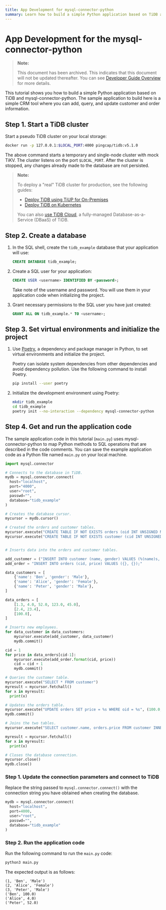 ```yaml
---
title: App Development for mysql-connector-python
summary: Learn how to build a simple Python application based on TiDB and mysql-connector-python.
---
```


# App Development for the mysql-connector-python

> **Note:**
>
> This document has been archived. This indicates that this document will not be updated thereafter. You can see [Developer Guide Overview](/develop/dev-guide-overview.md) for more details.

This tutorial shows you how to build a simple Python application based on TiDB and mysql-connector-python. The sample application to build here is a simple CRM tool where you can add, query, and update customer and order information.

## Step 1. Start a TiDB cluster

Start a pseudo TiDB cluster on your local storage:

```bash
docker run -p 127.0.0.1:$LOCAL_PORT:4000 pingcap/tidb:v5.1.0
```

The above command starts a temporary and single-node cluster with mock TiKV. The cluster listens on the port `$LOCAL_PORT`. After the cluster is stopped, any changes already made to the database are not persisted.

> **Note:**
>
> To deploy a "real" TiDB cluster for production, see the following guides:
>
> + [Deploy TiDB using TiUP for On-Premises](https://docs.pingcap.com/tidb/v5.1/production-deployment-using-tiup)
> + [Deploy TiDB on Kubernetes](https://docs.pingcap.com/tidb-in-kubernetes/stable)
>
> You can also [use TiDB Cloud](https://pingcap.com/products/tidbcloud/), a fully-managed Database-as-a-Service (DBaaS) of TiDB.

## Step 2. Create a database

1. In the SQL shell, create the `tidb_example` database that your application will use:

    
    ```sql
    CREATE DATABASE tidb_example;
    ```

2. Create a SQL user for your application:

    
    ```sql
    CREATE USER <username> IDENTIFIED BY <password>;
    ```

    Take note of the username and password. You will use them in your application code when initializing the project.

3. Grant necessary permissions to the SQL user you have just created:

    
    ```sql
    GRANT ALL ON tidb_example.* TO <username>;
    ```

## Step 3. Set virtual environments and initialize the project

1. Use [Poetry](https://python-poetry.org/docs/), a dependency and package manager in Python, to set virtual environments and initialize the project.

    Poetry can isolate system dependencies from other dependencies and avoid dependency pollution. Use the following command to install Poetry.

    
    ```bash
    pip install --user poetry
    ```

2. Initialize the development environment using Poetry:

    
    ```bash
    mkdir tidb_example
    cd tidb_example
    poetry init --no-interaction --dependency mysql-connector-python
    ```

## Step 4. Get and run the application code

The sample application code in this tutorial (`main.py`) uses mysql-connector-python to map Python methods to SQL operations that are described in the code comments. You can save the example application code as a Python file named `main.py` on your local machine.

```python
import mysql.connector

# Connects to the database in TiDB.
mydb = mysql.connector.connect(
  host="localhost",
  port="4000",
  user="root",
  passwd="",
  database="tidb_example"
)

# Creates the database cursor.
mycursor = mydb.cursor()

# Created the orders and customer tables.
mycursor.execute("CREATE TABLE IF NOT EXISTS orders (oid INT UNSIGNED NOT NULL PRIMARY KEY AUTO_INCREMENT, cid INT UNSIGNED, price FLOAT);")
mycursor.execute("CREATE TABLE IF NOT EXISTS customer (cid INT UNSIGNED NOT NULL PRIMARY KEY AUTO_INCREMENT, name VARCHAR(255), gender ENUM ('Male', 'Female') NOT NULL)")


# Inserts data into the orders and customer tables.

add_customer = ("INSERT INTO customer (name, gender) VALUES (%(name)s, %(gender)s);")
add_order = "INSERT INTO orders (cid, price) VALUES ({}, {});"

data_customers = [
    {'name': 'Ben', 'gender': 'Male'},
    {'name': 'Alice', 'gender': 'Female'},
    {'name': 'Peter', 'gender': 'Male'},
]

data_orders = [
    [1.3, 4.0, 52.0, 123.0, 45.0],
    [2.4, 23.4],
    [100.0],
]

# Inserts new employees.
for data_customer in data_customers:
    mycursor.execute(add_customer, data_customer)
    mydb.commit()

cid = 1
for price in data_orders[cid-1]:
    mycursor.execute(add_order.format(cid, price))
    cid = cid + 1
    mydb.commit()

# Queries the customer table.
mycursor.execute("SELECT * FROM customer")
myresult = mycursor.fetchall()
for x in myresult:
  print(x)

# Updates the orders table.
mycursor.execute("UPDATE orders SET price = %s WHERE oid = %s", (100.0, 1))
mydb.commit()

# Joins the two tables.
mycursor.execute("SELECT customer.name, orders.price FROM customer INNER JOIN orders ON customer.cid = orders.cid")

myresult = mycursor.fetchall()
for x in myresult:
  print(x)

# Closes the database connection.
mycursor.close()
mydb.close()
```

### Step 1. Update the connection parameters and connect to TiDB

Replace the string passed to `mysql.connector.connect()` with the connection string you have obtained when creating the database.

```python
mydb = mysql.connector.connect(
  host="localhost",
  port=4000,
  user="root",
  passwd="",
  database="tidb_example"
)
```

### Step 2. Run the application code

Run the following command to run the `main.py` code:

```python
python3 main.py
```

The expected output is as follows:

```
(1, 'Ben', 'Male')
(2, 'Alice', 'Female')
(3, 'Peter', 'Male')
('Ben', 100.0)
('Alice', 4.0)
('Peter', 52.0)
```
